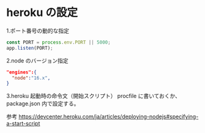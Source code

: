 # heroku の設定

1.ポート番号の動的な指定

```javascript:index.js
const PORT = process.env.PORT || 5000;
app.listen(PORT);
```

2.node のバージョン指定

```json:package.json
"engines":{
  "node":"16.x",
}
```

3.heroku 起動時の命令文（開始スクリプト）
procfile に書いておくか、package.json 内で設定する。

参考
https://devcenter.heroku.com/ja/articles/deploying-nodejs#specifying-a-start-script
